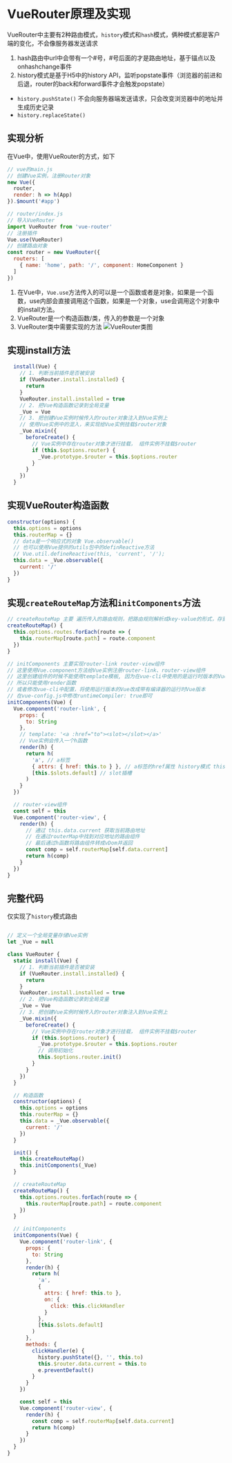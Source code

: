# VueRouter原理及实现
VueRouter中主要有2种路由模式，`history`模式和`hash`模式，俩种模式都是客户端的变化，不会像服务器发送请求

1. hash路由中url中会带有一个#号，#号后面的才是路由地址，基于锚点以及onhashchange事件
2. history模式是基于H5中的history API，监听popstate事件（浏览器的前进和后退，router的back和forward事件才会触发popstate）
  - `history.pushState()` 不会向服务器端发送请求，只会改变浏览器中的地址并生成历史记录
  - `history.replaceState()`

## 实现分析
在Vue中，使用VueRouter的方式，如下

```javascript
// vue的main.js
// 创建Vue实例，注册Router对象
new Vue({
  router,
  render: h => h(App)
}).$mount('#app')

// router/index.js
// 导入VueRouter
import VueRouter from 'vue-router'
// 注册插件
Vue.use(VueRouter)
// 创建路由对象
const router = new VueRouter({
  routers: [
    { name: 'home', path: '/', component: HomeComponent }
  ]
})
```
1. 在Vue中，`Vue.use`方法传入的可以是一个函数或者是对象，如果是一个函数，use内部会直接调用这个函数，如果是一个对象，use会调用这个对象中的install方法。
2. VueRouter是一个构造函数/类，传入的参数是一个对象
3. VueRouter类中需要实现的方法
![VueRouter类图](/assets/images/vue2-vuerouter.jpg)

## 实现install方法
```javascript
  install(Vue) {
    // 1. 判断当前插件是否被安装
    if (VueRouter.install.installed) {
      return
    }
    VueRouter.install.installed = true
    // 2. 把Vue构造函数记录到全局变量
    _Vue = Vue
    // 3. 把创建Vue实例时候传入的router对象注入到Vue实例上
    // 使用Vue实例中的混入，来实现给Vue实例挂载$router对象
    _Vue.mixin({
      beforeCreate() {
        // Vue实例中存在router对象才进行挂载， 组件实例不挂载$router
        if (this.$options.router) {
          _Vue.prototype.$router = this.$options.router
        }
      }
    })
  }
```

## 实现VueRouter构造函数
```javascript
constructor(options) {
  this.options = options
  this.routerMap = {}
  // data是一个响应式的对象 Vue.observable()
  // 也可以使用Vue提供的utils包中的definReactive方法
  // Vue.util.defineReactive(this, 'current', '/');
  this.data = _Vue.observable({
    current: '/'
  })
}
```
## 实现`createRouteMap`方法和`initComponents`方法
```javascript
// createRouteMap 主要 遍历传入的路由规则，把路由规则解析成key-value的形式，存到routeMap中
createRouteMap() {
  this.options.routes.forEach(route => {
    this.routerMap[route.path] = route.component
  })
}

// initComponents 主要实现router-link router-view组件
// 这里使用Vue.component方法给Vue实例注册router-link、router-view组件
// 这里创建组件的时候不能使用template模板, 因为在vue-cli中使用的是运行时版本的Vue，是没有编译器将template模板编译成vDom
// 所以只能使用render函数
// 或者修改vue-cli中配置，将使用运行版本的Vue改成带有编译器的运行时Vue版本
// 在vue-config.js中修改runtimeCompiler: true即可
initComponents(Vue) {
  Vue.component('router-link', {
    props: {
      to: String
    },
    // template: '<a :href="to"><slot></slot></a>'
    // Vue实例会传入一个h函数
    render(h) {
      return h(
        'a', // a标签
        { attrs: { href: this.to } }, // a标签的href属性 history模式 this.to，hash模式 `#${this.to}`
        [this.$slots.default] // slot插槽
      )
    }
  })

  // router-view组件
  const self = this
  Vue.component('router-view', {
    render(h) {
      // 通过 this.data.current 获取当前路由地址
      // 在通过routerMap中找到对应地址的路由组件
      // 最后通过h函数将路由组件转成vDom并返回
      const comp = self.routerMap[self.data.current]
      return h(comp)
    }
  })
}
```


## 完整代码

仅实现了`history`模式路由
```javascript

// 定义一个全局变量存储Vue实例
let _Vue = null

class VueRouter {
  static install(Vue) {
    // 1. 判断当前插件是否被安装
    if (VueRouter.install.installed) {
      return
    }
    VueRouter.install.installed = true
    // 2. 把Vue构造函数记录到全局变量
    _Vue = Vue
    // 3. 把创建Vue实例时候传入的router对象注入到Vue实例上
    _Vue.mixin({
      beforeCreate() {
        // Vue实例中存在router对象才进行挂载， 组件实例不挂载$router
        if (this.$options.router) {
          _Vue.prototype.$router = this.$options.router
          // 调用初始化
          this.$options.router.init()
        }
      }
    })
  }

  // 构造函数
  constructor(options) {
    this.options = options
    this.routerMap = {}
    this.data = _Vue.observable({
      current: '/'
    })
  }

  init() {
    this.createRouteMap()
    this.initComponents(_Vue)
  }

  // createRouteMap
  createRouteMap() {
    this.options.routes.forEach(route => {
      this.routerMap[route.path] = route.component
    })
  }

  // initComponents
  initComponents(Vue) {
    Vue.component('router-link', {
      props: {
        to: String
      },
      render(h) {
        return h(
          'a',
          {
            attrs: { href: this.to },
            on: {
              click: this.clickHandler
            }
          },
          [this.$slots.default]
        )
      },
      methods: {
        clickHandler(e) {
          history.pushState({}, '', this.to)
          this.$router.data.current = this.to
          e.preventDefault()
        }
      }
    })

    const self = this
    Vue.component('router-view', {
      render(h) {
        const comp = self.routerMap[self.data.current]
        return h(comp)
      }
    })
  }
}
```
